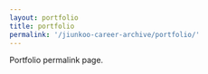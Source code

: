 ```yaml
---
layout: portfolio
title: portfolio
permalink: '/jiunkoo-career-archive/portfolio/'
---
```


Portfolio permalink page.
